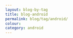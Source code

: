 ```yaml
---
layout: blog-by-tag
title: blog-android
permalink: blog/tag/android/
colour:
category: android
---
```

